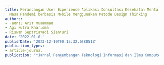 ```yaml
---
title: Perancangan User Experience Aplikasi Konsultasi Kesehatan Mental Online di
  Masa Pandemi berbasis Mobile menggunakan Metode Design Thinking
authors:
- Fadhil Arif Muhammad
- Agi Putra Kharisma
- Riswan Septriayadi Sianturi
date: '2022-01-01'
publishDate: '2023-12-10T00:15:32.628051Z'
publication_types:
- article-journal
publication: '*Jurnal Pengembangan Teknologi Informasi dan Ilmu Komputer*'
---
```

